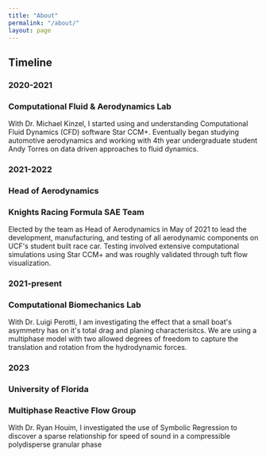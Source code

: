 ```yaml
---
title: "About"
permalink: "/about/"
layout: page
---
```


## Timeline

### 2020-2021
### Computational Fluid & Aerodynamics Lab
With Dr. Michael Kinzel, I started using and understanding Computational Fluid Dynamics (CFD) software Star CCM+. Eventually began studying automotive aerodynamics and working with 4th year undergraduate student Andy Torres on data driven approaches to fluid dynamics.

### 2021-2022
### Head of Aerodynamics
### Knights Racing Formula SAE Team
Elected by the team as Head of Aerodynamics in May of 2021 to lead the development, manufacturing, and testing of all aerodynamic components on UCF's student built race car. Testing involved extensive computational simulations using Star CCM+ and was roughly validated through tuft flow visualization.

### 2021-present
### Computational Biomechanics Lab
With Dr. Luigi Perotti, I am investigating the effect that a small boat's asymmetry has on it's total drag and planing characterisitcs. We are using a multiphase model with two allowed degrees of freedom to capture the translation and rotation from the hydrodynamic forces.

### 2023
### University of Florida
### Multiphase Reactive Flow Group
With Dr. Ryan Houim, I investigated the use of Symbolic Regression to discover a sparse relationship for speed of sound in a compressible polydisperse granular phase
